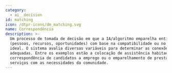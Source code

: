 ```yaml
---
category:
  - ai__decision
id: matching
icon: /dtpr-icons/dm_matching.svg
name: Correspondência
description: >-
  Um processo de tomada de decisão em que a IA/algoritmo emparelha entidades
  (pessoas, recursos, oportunidades) com base na compatibilidade ou no ajuste
  ideal. O sistema avalia diversas variáveis para determinar as conexões mais
  adequadas. Entre os exemplos estão a colocação de assistência habitacional, a
  correspondência de candidatos a emprego ou o emparelhamento de prestadores de
  serviços com as necessidades da comunidade.
---
```


